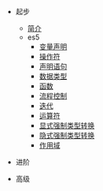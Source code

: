 * 起步
  * [简介](README.md)
  * es5
    * [变量声明](es5-variable.md)
    * [操作符](es5-operator.md)
    * [声明语句](es5-statements.md)
    * [数据类型](es5-datatype.md)
    * [函数](es5-function.md)
    * [流程控制](es5-controls.md)
    * [迭代](es5-iteration.md)
    * [运算符](es5-character.md)
    * [显式强制类型转换](es5-exp-conversions.md)
    * [隐式强制类型转换](es5-imp-conversions.md)
    * [作用域](es5-scope.md)

* 进阶

* 高级

